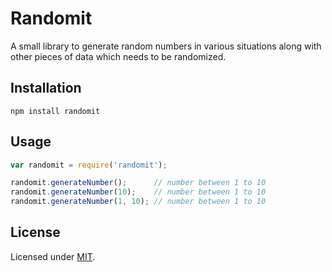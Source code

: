# Randomit

A small library to generate random numbers in various situations along with other pieces of data which needs to be randomized.

## Installation

```
npm install randomit
```

## Usage

```js
var randomit = require('randomit');

randomit.generateNumber();		// number between 1 to 10
randomit.generateNumber(10);	// number between 1 to 10
randomit.generateNumber(1, 10);	// number between 1 to 10
```

## License

Licensed under [MIT](http://opensource.org/licenses/MIT).